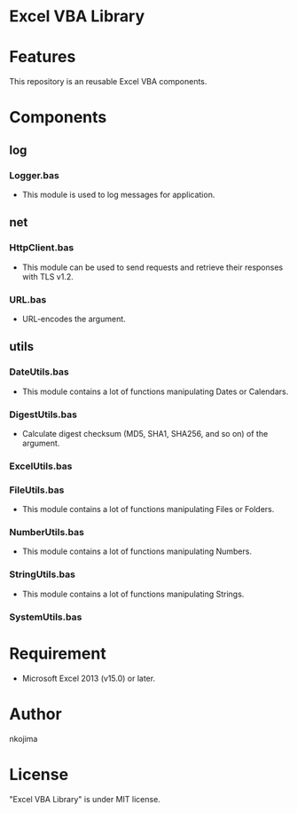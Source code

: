 # Excel VBA Library

# Features

This repository is an reusable Excel VBA components.

# Components

## log

### Logger.bas

- This module is used to log messages for application.

## net

### HttpClient.bas

- This module can be used to send requests and retrieve their responses with TLS v1.2.

### URL.bas

- URL-encodes the argument.

## utils

### DateUtils.bas

- This module contains a lot of functions manipulating Dates or Calendars.

### DigestUtils.bas

- Calculate digest checksum (MD5, SHA1, SHA256, and so on) of the argument.

### ExcelUtils.bas

### FileUtils.bas

- This module contains a lot of functions manipulating Files or Folders.

### NumberUtils.bas

- This module contains a lot of functions manipulating Numbers.

### StringUtils.bas

- This module contains a lot of functions manipulating Strings.

### SystemUtils.bas

# Requirement

- Microsoft Excel 2013 (v15.0) or later.

# Author

nkojima

# License

"Excel VBA Library" is under MIT license.